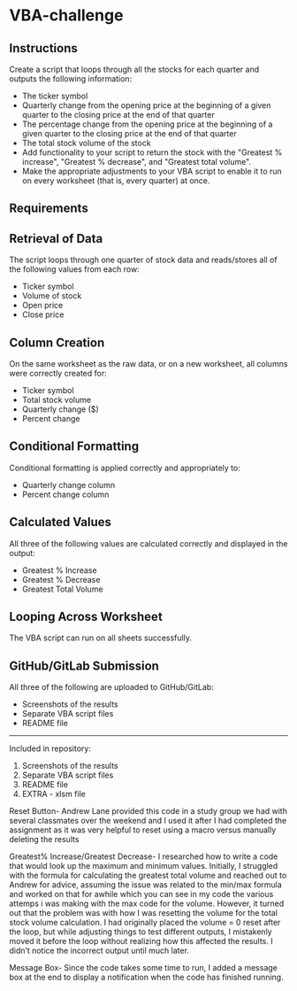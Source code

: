# VBA-challenge

## Instructions

Create a script that loops through all the stocks for each quarter and outputs the following information:

- The ticker symbol
- Quarterly change from the opening price at the beginning of a given quarter to the closing price at the end of that quarter
- The percentage change from the opening price at the beginning of a given quarter to the closing price at the end of that quarter
- The total stock volume of the stock
- Add functionality to your script to return the stock with the "Greatest % increase", "Greatest % decrease", and "Greatest total volume".
- Make the appropriate adjustments to your VBA script to enable it to run on every worksheet (that is, every quarter) at once.


## Requirements

## Retrieval of Data
The script loops through one quarter of stock data and reads/stores all of the following values from each row:
- Ticker symbol
- Volume of stock
- Open price
- Close price

## Column Creation
On the same worksheet as the raw data, or on a new worksheet, all columns were correctly created for:
- Ticker symbol
- Total stock volume
- Quarterly change ($)
- Percent change

## Conditional Formatting
Conditional formatting is applied correctly and appropriately to:
- Quarterly change column
- Percent change column

## Calculated Values
All three of the following values are calculated correctly and displayed in the output:
- Greatest % Increase
- Greatest % Decrease
- Greatest Total Volume

## Looping Across Worksheet
The VBA script can run on all sheets successfully.

## GitHub/GitLab Submission
All three of the following are uploaded to GitHub/GitLab:
- Screenshots of the results
- Separate VBA script files
- README file
-------------------------------------------------

Included in repository: 
1. Screenshots of the results 
2. Separate VBA script files
3. README file
4. EXTRA - xlsm file

Reset Button- Andrew Lane provided this code in a study group we had with several classmates over the weekend and I used it after I had completed the assignment as it was very helpful to reset using a macro versus manually deleting the results

Greatest% Increase/Greatest Decrease- I researched how to write a code that would look up the maximum and minimum values. Initially, I struggled with the formula for calculating the greatest total volume and reached out to Andrew for advice, assuming the issue was related to the min/max formula and worked on that for awhile which you can see in my code the various attemps i was making with the max code for the volume. However, it turned out that the problem was with how I was resetting the volume for the total stock volume calculation. I had originally placed the volume = 0 reset after the loop, but while adjusting things to test different outputs, I mistakenly moved it before the loop without realizing how this affected the results. I didn’t notice the incorrect output until much later.

Message Box- Since the code takes some time to run, I added a message box at the end to display a notification when the code has finished running.
